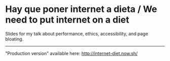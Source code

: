 # Hay que poner internet a dieta / We need to put internet on a diet

Slides for my talk about performance, ethics, accessibility, and page bloating.

---

"Production version" available here: http://internet-diet.now.sh/

